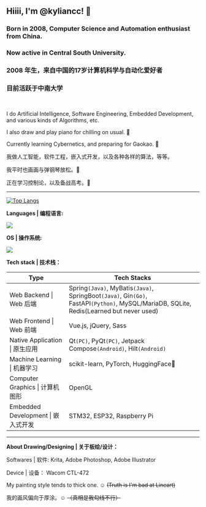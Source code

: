 ## Hiiii, I'm @kyliancc! 👋

### Born in 2008, Computer Science and Automation enthusiast from China.

### Now active in Central South University.

### 2008 年生，来自中国的17岁计算机科学与自动化爱好者

### 目前活跃于中南大学

<br>

I do Artificial Intelligence, Software Engineering, Embedded Development, and various kinds of Algorithms, etc.

I also draw and play piano for chilling on usual. 🥳

Currently learning Cybernetics, and preparing for Gaokao. 🫡

我做人工智能，软件工程，嵌入式开发，以及各种各样的算法，等等。

我平时也画画与弹钢琴放松。🥳

正在学习控制论，以及备战高考。🫡

---

[![Top Langs](https://github-readme-stats.vercel.app/api/top-langs/?username=kyliancc&layout=compact&hide=Jupyter%20Notebook,jupyter&langs_count=8)](https://github.com/anuraghazra/github-readme-stats)

**Languages | 编程语言:**

[![](https://skillicons.dev/icons?i=c,cpp,cs,java,html,css,js,ts,py,go,kotlin)](https://skillicons.dev)

**OS | 操作系统:**

[![](https://skillicons.dev/icons?i=arch,windows)](https://skillicons.dev)

**Tech stack | 技术栈：**

| Type | Tech Stacks |
| --- | --- |
| Web Backend \| Web 后端 | Spring`(Java)`, MyBatis`(Java)`, SpringBoot`(Java)`, Gin`(Go)`, FastAPI`(Python)`, MySQL/MariaDB, SQLite, Redis(Learned but never used) |
| Web Frontend \| Web 前端 | Vue.js, jQuery, Sass |
| Native Application \| 原生应用 | Qt`(PC)`, PyQt`(PC)`, Jetpack Compose`(Android)`, Hilt`(Android)` |
| Machine Learning \| 机器学习 | scikit-learn, PyTorch, HuggingFace🤗 |
| Computer Graphics \| 计算机图形 | OpenGL |
| Embedded Development \| 嵌入式开发 | STM32, ESP32, Raspberry Pi |

---

**About Drawing/Designing | 关于板绘/设计：**

Softwares | 软件: Krita, Adobe Photoshop, Adobe Illustrator

Device | 设备： Wacom CTL-472

My painting style tends to thick one. ☺️ ~~(Truth is I'm bad at Lineart)~~

我的画风偏向于厚涂。☺️ ~~（真相是我勾线不行）~~
